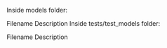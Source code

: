 
Inside models folder:

Filename	Description
Inside tests/test_models folder:

Filename	Description
